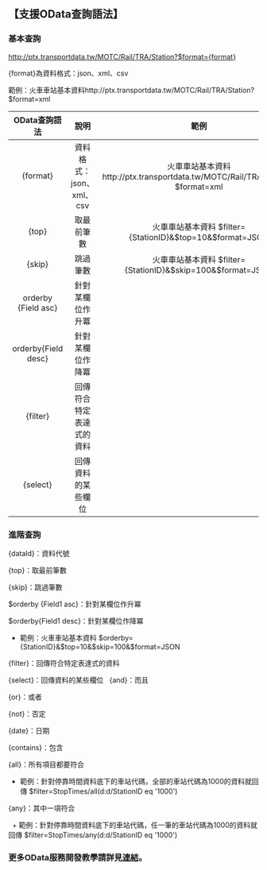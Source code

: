 ## 【支援OData查詢語法】



###  基本查詢 

   http://ptx.transportdata.tw/MOTC/Rail/TRA/Station?$format={format}

   {format}為資料格式：json、xml、csv
     
   範例：火車車站基本資料http://ptx.transportdata.tw/MOTC/Rail/TRA/Station?$format=xml


| OData查詢語法 |  說明  | 範例  |
| :--: | :--------: | :--------: |
| {format} |資料格式：json、xml、csv|火車車站基本資料http://ptx.transportdata.tw/MOTC/Rail/TRA/Station?$format=xml|
|{top}|取最前筆數|火車車站基本資料 $filter={StationID}&$top=10&$format=JSON |
| {skip}|跳過筆數 |火車車站基本資料 $filter={StationID}&$skip=100&$format=JSON |
| orderby {Field asc}|針對某欄位作升冪  ||
|orderby{Field desc} |針對某欄位作降冪    ||
| {filter}|回傳符合特定表達式的資料   ||
|{select} | 回傳資料的某些欄位||


###  進階查詢
   
{dataId}：資料代號
   
{top}：取最前筆數
   
{skip}：跳過筆數
   
$orderby {Field1 asc}：針對某欄位作升冪 
   
$orderby{Field1 desc}：針對某欄位作降冪    
   
   + 範例：火車車站基本資料 $orderby={StationID}&$top=10&$skip=100&$format=JSON 
   
{filter}：回傳符合特定表達式的資料  
   
{select}：回傳資料的某些欄位
   
{and}：而且
   
{or}：或者     
   
{not}：否定     
   
{date}：日期
   
{contains}：包含
   
{all}：所有項目都要符合
   
   + 範例：針對停靠時間資料底下的車站代碼，全部的車站代碼為1000的資料就回傳  $filter=StopTimes/all(d:d/StationID eq '1000')
   
{any}：其中一項符合

   + 範例：針對停靠時間資料底下的車站代碼，任一筆的車站代碼為1000的資料就回傳 $filter=StopTimes/any(d:d/StationID eq  '1000') 


###  更多OData服務開發教學請詳見[連結](http://ptx.transportdata.tw/ptx/Download/公共運輸整合資訊平台資料服務開發實作.pdf)。
